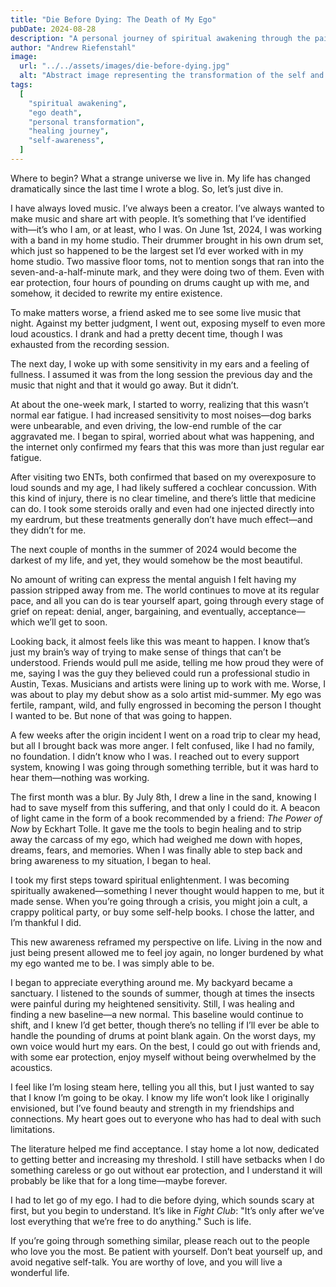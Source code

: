 ```yaml
---
title: "Die Before Dying: The Death of My Ego"
pubDate: 2024-08-28
description: "A personal journey of spiritual awakening through the painful loss of identity, reshaping the self, and embracing a new perspective on life after a cochlear concussion."
author: "Andrew Riefenstahl"
image:
  url: "../../assets/images/die-before-dying.jpg"
  alt: "Abstract image representing the transformation of the self and the death of the ego."
tags:
  [
    "spiritual awakening",
    "ego death",
    "personal transformation",
    "healing journey",
    "self-awareness",
  ]
---
```


Where to begin? What a strange universe we live in. My life has changed dramatically since the last time I wrote a blog. So, let’s just dive in.

I have always loved music. I’ve always been a creator. I’ve always wanted to make music and share art with people. It’s something that I’ve identified with—it’s who I am, or at least, who I was. On June 1st, 2024, I was working with a band in my home studio. Their drummer brought in his own drum set, which just so happened to be the largest set I’d ever worked with in my home studio. Two massive floor toms, not to mention songs that ran into the seven-and-a-half-minute mark, and they were doing two of them. Even with ear protection, four hours of pounding on drums caught up with me, and somehow, it decided to rewrite my entire existence.

To make matters worse, a friend asked me to see some live music that night. Against my better judgment, I went out, exposing myself to even more loud acoustics. I drank and had a pretty decent time, though I was exhausted from the recording session.

The next day, I woke up with some sensitivity in my ears and a feeling of fullness. I assumed it was from the long session the previous day and the music that night and that it would go away. But it didn’t.

At about the one-week mark, I started to worry, realizing that this wasn’t normal ear fatigue. I had increased sensitivity to most noises—dog barks were unbearable, and even driving, the low-end rumble of the car aggravated me. I began to spiral, worried about what was happening, and the internet only confirmed my fears that this was more than just regular ear fatigue.

After visiting two ENTs, both confirmed that based on my overexposure to loud sounds and my age, I had likely suffered a cochlear concussion. With this kind of injury, there is no clear timeline, and there’s little that medicine can do. I took some steroids orally and even had one injected directly into my eardrum, but these treatments generally don’t have much effect—and they didn’t for me.

The next couple of months in the summer of 2024 would become the darkest of my life, and yet, they would somehow be the most beautiful.

No amount of writing can express the mental anguish I felt having my passion stripped away from me. The world continues to move at its regular pace, and all you can do is tear yourself apart, going through every stage of grief on repeat: denial, anger, bargaining, and eventually, acceptance—which we’ll get to soon.

Looking back, it almost feels like this was meant to happen. I know that’s just my brain’s way of trying to make sense of things that can’t be understood. Friends would pull me aside, telling me how proud they were of me, saying I was the guy they believed could run a professional studio in Austin, Texas. Musicians and artists were lining up to work with me. Worse, I was about to play my debut show as a solo artist mid-summer. My ego was fertile, rampant, wild, and fully engrossed in becoming the person I thought I wanted to be. But none of that was going to happen.

A few weeks after the origin incident I went on a road trip to clear my head, but all I brought back was more anger. I felt confused, like I had no family, no foundation. I didn’t know who I was. I reached out to every support system, knowing I was going through something terrible, but it was hard to hear them—nothing was working.

The first month was a blur. By July 8th, I drew a line in the sand, knowing I had to save myself from this suffering, and that only I could do it. A beacon of light came in the form of a book recommended by a friend: *The Power of Now* by Eckhart Tolle. It gave me the tools to begin healing and to strip away the carcass of my ego, which had weighed me down with hopes, dreams, fears, and memories. When I was finally able to step back and bring awareness to my situation, I began to heal.

I took my first steps toward spiritual enlightenment. I was becoming spiritually awakened—something I never thought would happen to me, but it made sense. When you’re going through a crisis, you might join a cult, a crappy political party, or buy some self-help books. I chose the latter, and I’m thankful I did.

This new awareness reframed my perspective on life. Living in the now and just being present allowed me to feel joy again, no longer burdened by what my ego wanted me to be. I was simply able to be.

I began to appreciate everything around me. My backyard became a sanctuary. I listened to the sounds of summer, though at times the insects were painful during my heightened sensitivity. Still, I was healing and finding a new baseline—a new normal. This baseline would continue to shift, and I knew I’d get better, though there’s no telling if I’ll ever be able to handle the pounding of drums at point blank again. On the worst days, my own voice would hurt my ears. On the best, I could go out with friends and, with some ear protection, enjoy myself without being overwhelmed by the acoustics.

I feel like I’m losing steam here, telling you all this, but I just wanted to say that I know I’m going to be okay. I know my life won’t look like I originally envisioned, but I’ve found beauty and strength in my friendships and connections. My heart goes out to everyone who has had to deal with such limitations. 

The literature helped me find acceptance. I stay home a lot now, dedicated to getting better and increasing my threshold. I still have setbacks when I do something careless or go out without ear protection, and I understand it will probably be like that for a long time—maybe forever.

I had to let go of my ego. I had to die before dying, which sounds scary at first, but you begin to understand. It’s like in *Fight Club*: "It’s only after we’ve lost everything that we’re free to do anything." Such is life. 

If you’re going through something similar, please reach out to the people who love you the most. Be patient with yourself. Don’t beat yourself up, and avoid negative self-talk. You are worthy of love, and you will live a wonderful life.
